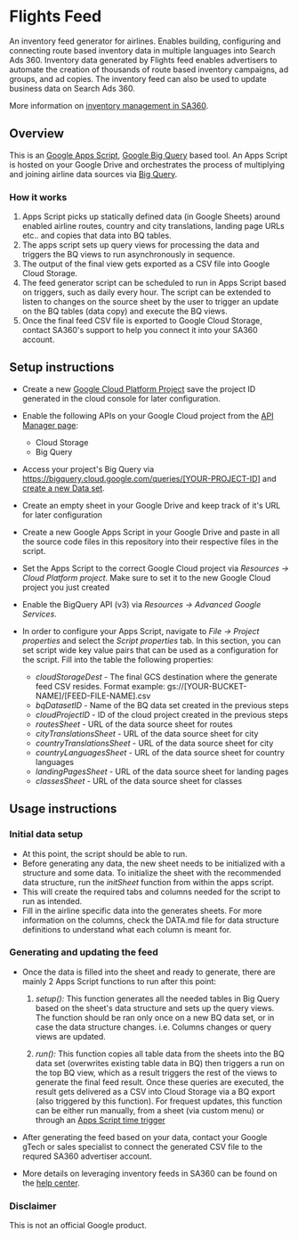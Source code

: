 # Flights Feed

An inventory feed generator for airlines. Enables building, configuring and
connecting route based inventory data in multiple languages into Search Ads 360. Inventory data generated by Flights feed enables advertisers to automate
the creation of thousands of route based inventory campaigns, ad groups, and ad
copies. The inventory feed can also be used to update business data on
Search Ads 360.

More information on [inventory management in SA360](https://support.google.com/ds/answer/7129110?hl=en).

## Overview

This is an [Google Apps Script](https://developers.google.com/apps-script/),
[Google Big Query](https://cloud.google.com/bigquery/) based tool. An Apps
Script is hosted on your Google Drive and orchestrates the process of
multiplying and joining airline data sources via [Big
Query](https://cloud.google.com/bigquery/).

### How it works

1.  Apps Script picks up statically defined data (in Google Sheets) around
    enabled airline routes, country and city translations, landing page URLs
    etc.. and copies that data into BQ tables.
2.  The apps script sets up query views for processing the data and triggers the
    BQ views to run asynchronously in sequence.
3.  The output of the final view gets exported as a CSV file into Google Cloud
    Storage.
4.  The feed generator script can be scheduled to run in Apps Script based on
    triggers, such as daily every hour. The script can be extended to listen to
    changes on the source sheet by the user to trigger an update on the BQ
    tables (data copy) and execute the BQ views.
5.  Once the final feed CSV file is exported to Google Cloud Storage, contact
    SA360's support to help you connect it into your SA360 account.

## Setup instructions

-   Create a new
    [Google Cloud Platform Project](https://cloud.google.com/resource-manager/docs/creating-managing-projects)
    save the project ID generated in the cloud console for later configuration.

-   Enable the following APIs on your Google Cloud project from the
    [API Manager page](https://pantheon.corp.google.com/apis/dashboard):

    -   Cloud Storage
    -   Big Query

-   Access your project's Big Query via
    https://bigquery.cloud.google.com/queries/[YOUR-PROJECT-ID] and
    [create a new Data set](https://cloud.google.com/bigquery/docs/datasets).

-   Create an empty sheet in your Google Drive and keep track of it's URL for
    later configuration

-   Create a new Google Apps Script in your Google Drive and paste in all the
    source code files in this repository into their respective files in the
    script.

-   Set the Apps Script to the correct Google Cloud project via *Resources ->
    Cloud Platform project*. Make sure to set it to the new Google Cloud project
    you just created

-   Enable the BigQuery API (v3) via *Resources -> Advanced Google Services*.

-   In order to configure your Apps Script, navigate to *File -> Project
    properties* and select the *Script properties* tab. In this section, you can
    set script wide key value pairs that can be used as a configuration for the
    script. Fill into the table the following properties:

    -   *cloudStorageDest* - The final GCS destination where the generate feed
        CSV resides. Format example:
        gs://[YOUR-BUCKET-NAME]/[FEED-FILE-NAME].csv
    -   *bqDatasetID* - Name of the BQ data set created in the previous steps
    -   *cloudProjectID* - ID of the cloud project created in the previous steps
    -   *routesSheet* - URL of the data source sheet for routes
    -   *cityTranslationsSheet* - URL of the data source sheet for city
    -   *countryTranslationsSheet* - URL of the data source sheet for city
    -   *countryLanguagesSheet* - URL of the data source sheet for country
        languages
    -   *landingPagesSheet* - URL of the data source sheet for landing pages
    -   *classesSheet* - URL of the data source sheet for classes

## Usage instructions

### Initial data setup

-   At this point, the script should be able to run.
-   Before generating any data, the new sheet needs to be initialized with a
    structure and some data. To initialize the sheet with the recommended data
    structure, run the *initSheet* function from within the apps script.
-   This will create the required tabs and columns needed for the script to run
    as intended.
-   Fill in the airline specific data into the generates sheets. For more
    information on the columns, check the DATA.md file for data structure
    definitions to understand what each column is meant for.

### Generating and updating the feed

-   Once the data is filled into the sheet and ready to generate, there are
    mainly 2 Apps Script functions to run after this point:

    1.  *setup():* This function generates all the needed tables in Big Query
        based on the sheet's data structure and sets up the query views. The
        function should be ran only once on a new BQ data set, or in case the
        data structure changes. i.e. Columns changes or query views are updated.

    2.  *run():* This function copies all table data from the sheets into the BQ
        data set (overwrites existing table data in BQ) then triggers a run on
        the top BQ view, which as a result triggers the rest of the views to
        generate the final feed result. Once these queries are executed, the
        result gets delivered as a CSV into Cloud Storage via a BQ export (also
        triggered by this function). For frequest updates, this function can be
        either run manually, from a sheet (via custom menu) or through an [Apps
        Script time
        trigger](https://developers.google.com/apps-script/guides/triggers/installable)

-   After generating the feed based on your data, contact your Google gTech or
    sales specialist to connect the generated CSV file to the requred
    SA360 advertiser account.

-   More details on leveraging inventory feeds in SA360 can be
    found on the [help
    center](https://support.google.com/ds/answer/7129110?hl=en).

### Disclaimer

This is not an official Google product.
